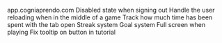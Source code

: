 app.cogniaprendo.com
Disabled state when signing out
Handle the user reloading when in the middle of a game
Track how much time has been spent with the tab open
Streak system
Goal system
Full screen when playing
Fix tooltip on button in tutorial
